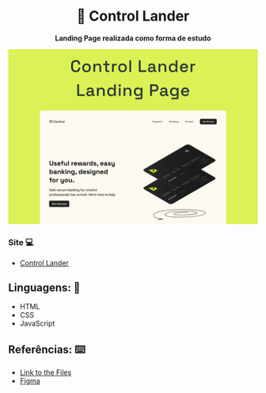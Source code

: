 <h1 align="center">💠 Control Lander</h1>
<p align="center">
  <strong>Landing Page realizada como forma de estudo</strong>
  <br>
</p>

<p align="center">
  <img src="assets/img/README.png" alt="">
</p>



### Site 💻

- [Control Lander](https://control-landing-page.netlify.app/)

## Linguagens: 🚀
- HTML
- CSS
- JavaScript


## Referências: ⌨️

- [Link to the Files](https://www.figma.com/file/N84UyrsL0OJtmB72YpiBaO/Figma-to-Webflow?node-id=0%3A1)
- [Figma](https://www.figma.com/file/N84UyrsL0OJtmB72YpiBaO/Figma-to-Webflow?node-id=0%3A1)
